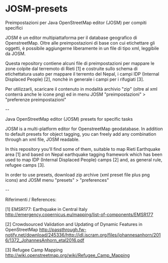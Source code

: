 # JOSM-presets
Preimpostazioni per Java OpenStreetMap editor (JOSM) per compiti specifici

JOSM è un editor multipiattaforma per il database geografico di OpenstreetMap. Oltre alle preimpostazioni di base con cui etichettare gli oggetti, è possibile aggiungerne liberamente in un file di tipo xml, leggibile da JOSM.

Questa repository contiene alcuni file di preimpostazioni per mappare le zone colpite dal terremoto di Rieti [1] e costruite sullo schema di etichettatura usato per mappare il terremto del Nepal, i campi IDP (Internal Displaced People) [2], nonchè in generale i campi per i rifugiati [3].

Per utilizzarli, scaricare il contenuto in modalità archivio "zip" (oltre al xml conterrà anche le icone png) ed in menu JOSM "preimpostazioni" > "preferenze preimpostazioni"

--

Java OpenStreetMap editor (JOSM) presets for specific tasks

JOSM is a multi-platform editor for OpenstreetMap geodatabase. In addition to default presets for object tagging, you can freely add any combination through an xml file, JOSM readable.

In this repository you'll find some of them, suitable to map Rieti Earthquake area [1] and based on Nepal earthquake tagging framework which has been used to map IDP (Internal Displaced People) camps [2] and, as general rule, refugee camps [3].

In order to use presets, download zip archive (xml preset file plus png icons) and JOSM menu "presets" > "preferences"

--

Riferimenti / References:

[1] EMSR177: Earthquake in Central Italy
http://emergency.copernicus.eu/mapping/list-of-components/EMSR177

[2] Crowdsourced Validation and Updating of Dynamic Features in OpenStreetMap
http://passthrough.fw-notify.net/download/245336/http://idl.iscram.org/files/johannesanhorn/2016/1372_JohannesAnhorn_etal2016.pdf

[3] Refugee Camp Mapping
http://wiki.openstreetmap.org/wiki/Refugee_Camp_Mapping
